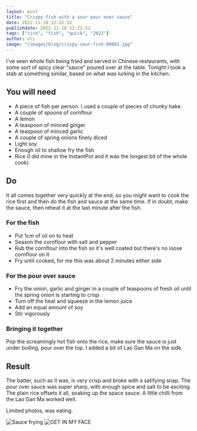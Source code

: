 ```yaml
---
layout: post
title: "Crispy fish with a sour pour over sauce"
date: 2022-11-10 12:22:52
publishdate: 2022-11-10 12:22:52
tags: ["rice", "fish", "quick", "2022"]
author: oli
image: "/images/blog/crispy-sour-fish-00001.jpg"
---
```


I've seen whole fish being fried and served in Chinese restaurants, with some sort of spicy clear "sauce" poured over at the table.  Tonight I took a stab at something similar, based on what was lurking in the kitchen.

## You will need

* A piece of fish per person.  I used a couple of pieces of chunky hake.
* A couple of spoons of cornflour
* A lemon
* A teaspoon of minced ginger
* A teaspoon of minced garlic
* A couple of spring onions finely diced
* Light soy
* Enough oil to shallow fry the fish
* Rice (I did mine in the InstantPot and it was the longest bit of the whole cook)


## Do

It all comes together very quickly at the end, so you might want to cook the rice first and then do the fish and sauce at the same time.  If in doubt, make the sauce, then reheat it at the last minute after the fish.

### For the fish

* Put 1cm of oil on to heat
* Season the cornflour with salt and pepper
* Rub the cornflour into the fish so it's well coated but there's no loose cornflour on it
* Fry until cooked, for me this was about 2 minutes either side


### For the pour over sauce
* Fry the onion, garlic and ginger in a couple of teaspoons of fresh oil until the spring onion is starting to crisp
* Turn off the heat and squeeze in the lemon juice
* Add an equal amount of soy
* Stir vigorously


### Bringing it together

Pop the screamingly hot fish onto the rice, make sure the sauce is just under boiling, pour over the top.  I added a bit of Lao Gan Ma on the side.


## Result

The batter, such as it was, is very crisp and broke with a satifying snap.  The pour over sauce was super sharp, with enough spice and salt to be exciting.  The plain rice offsets it all, soaking up the space sauce.  A little chilli from the Lao Gan Ma worked well.

Limited photos, was eating.

![Sauce frying](/images/blog/crispy-sour-fish-00000.jpg)
![GET IN MY FACE](/images/blog/crispy-sour-fish-00001.jpg)


